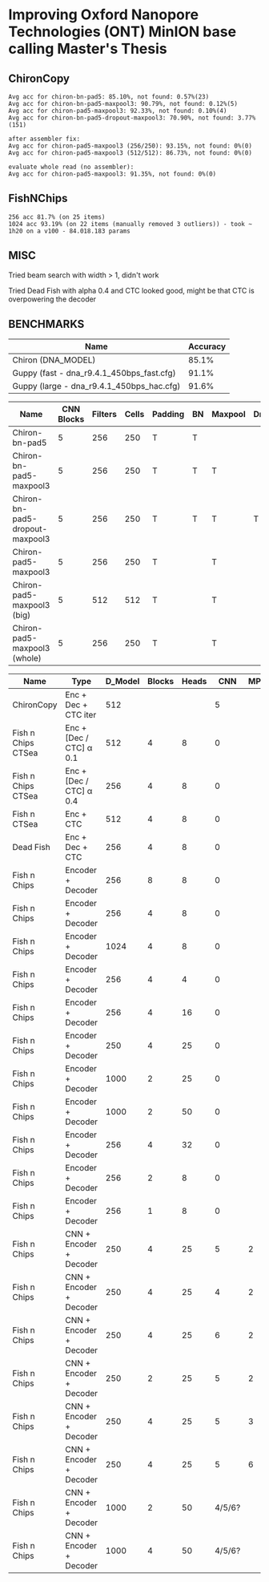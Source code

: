 # Improving Oxford Nanopore Technologies (ONT) MinION base calling Master's Thesis

## ChironCopy

```
Avg acc for chiron-bn-pad5: 85.10%, not found: 0.57%(23)
Avg acc for chiron-bn-pad5-maxpool3: 90.79%, not found: 0.12%(5)
Avg acc for chiron-pad5-maxpool3: 92.33%, not found: 0.10%(4)
Avg acc for chiron-bn-pad5-dropout-maxpool3: 70.90%, not found: 3.77%(151)

after assembler fix:
Avg acc for chiron-pad5-maxpool3 (256/250): 93.15%, not found: 0%(0)
Avg acc for chiron-pad5-maxpool3 (512/512): 86.73%, not found: 0%(0)

evaluate whole read (no assembler):
Avg acc for chiron-pad5-maxpool3: 91.35%, not found: 0%(0)
```

## FishNChips

```
256 acc 81.7% (on 25 items)
1024 acc 93.19% (on 22 items (manually removed 3 outliers)) - took ~ 1h20 on a v100 - 84.018.183 params
```

## MISC
Tried beam search with width > 1, didn't work

Tried Dead Fish with alpha 0.4 and CTC looked good, might be that CTC is overpowering the decoder

## BENCHMARKS

| Name                                       | Accuracy |
|--------------------------------------------|----------|
| Chiron (DNA_MODEL)                         | 85.1%    |
| Guppy (fast  - dna_r9.4.1_450bps_fast.cfg) | 91.1%    |
| Guppy (large - dna_r9.4.1_450bps_hac.cfg)  | 91.6%    |

| Name                            | CNN Blocks | Filters | Cells | Padding | BN | Maxpool | Dropout | Accuracy   |
|---------------------------------|------------|---------|-------|---------|----|---------|---------|------------|
| Chiron-bn-pad5                  | 5          | 256     | 250   | T       | T  |         |         | 85.10%     |
| Chiron-bn-pad5-maxpool3         | 5          | 256     | 250   | T       | T  | T       |         | 90.79%     |
| Chiron-bn-pad5-dropout-maxpool3 | 5          | 256     | 250   | T       | T  | T       | T       | 70.90%  *  |
| Chiron-pad5-maxpool3            | 5          | 256     | 250   | T       |    | T       |         | 93.15%     |
| Chiron-pad5-maxpool3 (big)      | 5          | 512     | 512   | T       |    | T       |         | 86.73%     |
| Chiron-pad5-maxpool3 (whole)    | 5          | 256     | 250   | T       |    | T       |         | 91.35%     |

| Name               | Type                    | D_Model | Blocks | Heads | CNN    | MPK | Accuracy |
|--------------------|-------------------------|---------|--------|-------|--------|-----|----------|
| ChironCopy         | Enc + Dec + CTC iter    | 512     |        |       | 5      |     | 89.72%   |
| Fish n Chips CTSea | Enc + [Dec / CTC] α 0.1 | 512     | 4      | 8     | 0      |     | 82%      |
| Fish n Chips CTSea | Enc + [Dec / CTC] α 0.4 | 256     | 4      | 8     | 0      |     | Disaster |
| Fish n CTSea       | Enc + CTC               | 512     | 4      | 8     | 0      |     | 78%      |
| Dead Fish          | Enc + Dec + CTC         | 256     | 4      | 8     | 0      |     | Disaster |
| Fish n Chips       | Encoder + Decoder       | 256     | 8      | 8     | 0      |     | 0%       |
| Fish n Chips       | Encoder + Decoder       | 256     | 4      | 8     | 0      |     | 81%      |
| Fish n Chips       | Encoder + Decoder       | 1024    | 4      | 8     | 0      |     | 90%      |
| Fish n Chips       | Encoder + Decoder       | 256     | 4      | 4     | 0      |     | 85%      |
| Fish n Chips       | Encoder + Decoder       | 256     | 4      | 16    | 0      |     | 88.7%    |
| Fish n Chips       | Encoder + Decoder       | 250     | 4      | 25    | 0      |     | 93.41%   |
| Fish n Chips       | Encoder + Decoder       | 1000    | 2      | 25    | 0      |     | 93.86%   |
| Fish n Chips       | Encoder + Decoder       | 1000    | 2      | 50    | 0      |     | 94.37    |
| Fish n Chips       | Encoder + Decoder       | 256     | 4      | 32    | 0      |     | 92.62%   |
| Fish n Chips       | Encoder + Decoder       | 256     | 2      | 8     | 0      |     | 90.74%   |
| Fish n Chips       | Encoder + Decoder       | 256     | 1      | 8     | 0      |     | 68.54%   |
| Fish n Chips       | CNN + Encoder + Decoder | 250     | 4      | 25    | 5      | 2   | 96.64%   |
| Fish n Chips       | CNN + Encoder + Decoder | 250     | 4      | 25    | 4      | 2   | 95.53%   |
| Fish n Chips       | CNN + Encoder + Decoder | 250     | 4      | 25    | 6      | 2   | 94.82%   |
| Fish n Chips       | CNN + Encoder + Decoder | 250     | 2      | 25    | 5      | 2   | 91.66%   |
| Fish n Chips       | CNN + Encoder + Decoder | 250     | 4      | 25    | 5      | 3   | 96.60%   |
| Fish n Chips       | CNN + Encoder + Decoder | 250     | 4      | 25    | 5      | 6   | 96.98%   |
| Fish n Chips       | CNN + Encoder + Decoder | 1000    | 2      | 50    | 4/5/6? |     | Queued   |
| Fish n Chips       | CNN + Encoder + Decoder | 1000    | 4      | 50    | 4/5/6? |     | Queued   |
